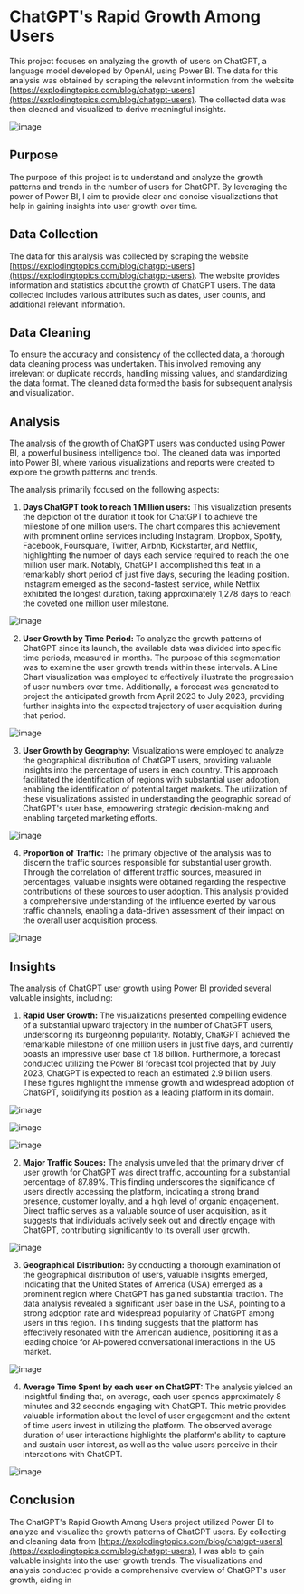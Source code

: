 # ChatGPT's Rapid Growth Among Users

This project focuses on analyzing the growth of users on ChatGPT, a language model developed by OpenAI, using Power BI. The data for this analysis was obtained by scraping the relevant information from the website [https://explodingtopics.com/blog/chatgpt-users](https://explodingtopics.com/blog/chatgpt-users). The collected data was then cleaned and visualized to derive meaningful insights.

![image](https://github.com/ymulakala27/ChatGPT-s-Rapid-Growth-Among-Users/assets/128730384/a4764259-7bac-47cf-a898-28435b5a199f)


## Purpose

The purpose of this project is to understand and analyze the growth patterns and trends in the number of users for ChatGPT. By leveraging the power of Power BI, I aim to provide clear and concise visualizations that help in gaining insights into user growth over time.

## Data Collection

The data for this analysis was collected by scraping the website [https://explodingtopics.com/blog/chatgpt-users](https://explodingtopics.com/blog/chatgpt-users). The website provides information and statistics about the growth of ChatGPT users. The data collected includes various attributes such as dates, user counts, and additional relevant information.

## Data Cleaning

To ensure the accuracy and consistency of the collected data, a thorough data cleaning process was undertaken. This involved removing any irrelevant or duplicate records, handling missing values, and standardizing the data format. The cleaned data formed the basis for subsequent analysis and visualization.

## Analysis

The analysis of the growth of ChatGPT users was conducted using Power BI, a powerful business intelligence tool. The cleaned data was imported into Power BI, where various visualizations and reports were created to explore the growth patterns and trends.

The analysis primarily focused on the following aspects:

1. **Days ChatGPT took to reach 1 Million users:** This visualization presents the depiction of the duration it took for ChatGPT to achieve the milestone of one million users. The chart compares this achievement with prominent online services including Instagram, Dropbox, Spotify, Facebook, Foursquare, Twitter, Airbnb, Kickstarter, and Netflix, highlighting the number of days each service required to reach the one million user mark. Notably, ChatGPT accomplished this feat in a remarkably short period of just five days, securing the leading position. Instagram emerged as the second-fastest service, while Netflix exhibited the longest duration, taking approximately 1,278 days to reach the coveted one million user milestone.

![image](https://github.com/ymulakala27/ChatGPT-s-Rapid-Growth-Among-Users/assets/128730384/b4b19047-d426-403a-8891-187ee03c952f)

2. **User Growth by Time Period:** To analyze the growth patterns of ChatGPT since its launch, the available data was divided into specific time periods, measured in months. The purpose of this segmentation was to examine the user growth trends within these intervals. A Line Chart visualization was employed to effectively illustrate the progression of user numbers over time. Additionally, a forecast was generated to project the anticipated growth from April 2023 to July 2023, providing further insights into the expected trajectory of user acquisition during that period.
   
![image](https://github.com/ymulakala27/ChatGPT-s-Rapid-Growth-Among-Users/assets/128730384/e9273b54-357f-4376-a4c4-c3f23f7e5787)

3. **User Growth by Geography:** Visualizations were employed to analyze the geographical distribution of ChatGPT users, providing valuable insights into the percentage of users in each country. This approach facilitated the identification of regions with substantial user adoption, enabling the identification of potential target markets. The utilization of these visualizations assisted in understanding the geographic spread of ChatGPT's user base, empowering strategic decision-making and enabling targeted marketing efforts.

![image](https://github.com/ymulakala27/ChatGPT-s-Rapid-Growth-Among-Users/assets/128730384/3fbf999b-8f30-4609-b9d0-96455746adc7)


4. **Proportion of Traffic:** The primary objective of the analysis was to discern the traffic sources responsible for substantial user growth. Through the correlation of different traffic sources, measured in percentages, valuable insights were obtained regarding the respective contributions of these sources to user adoption. This analysis provided a comprehensive understanding of the influence exerted by various traffic channels, enabling a data-driven assessment of their impact on the overall user acquisition process. 

![image](https://github.com/ymulakala27/ChatGPT-s-Rapid-Growth-Among-Users/assets/128730384/4b4f3336-890b-4dfd-9104-4ab4ae6bc3e9)

## Insights

The analysis of ChatGPT user growth using Power BI provided several valuable insights, including:

1. **Rapid User Growth:** The visualizations presented compelling evidence of a substantial upward trajectory in the number of ChatGPT users, underscoring its burgeoning popularity. Notably, ChatGPT achieved the remarkable milestone of one million users in just five days, and currently boasts an impressive user base of 1.8 billion. Furthermore, a forecast conducted utilizing the Power BI forecast tool projected that by July 2023, ChatGPT is expected to reach an estimated 2.9 billion users. These figures highlight the immense growth and widespread adoption of ChatGPT, solidifying its position as a leading platform in its domain.

![image](https://github.com/ymulakala27/ChatGPT-s-Rapid-Growth-Among-Users/assets/128730384/c6d9fbb7-d4c0-40ae-bc1c-c9de94cb08c7)

![image](https://github.com/ymulakala27/ChatGPT-s-Rapid-Growth-Among-Users/assets/128730384/d28e103c-d983-4c16-803f-f363247be95f)

![image](https://github.com/ymulakala27/ChatGPT-s-Rapid-Growth-Among-Users/assets/128730384/da4356cc-2a65-480b-992c-66e0bd568383)

2. **Major Traffic Souces:** The analysis unveiled that the primary driver of user growth for ChatGPT was direct traffic, accounting for a substantial percentage of 87.89%. This finding underscores the significance of users directly accessing the platform, indicating a strong brand presence, customer loyalty, and a high level of organic engagement. Direct traffic serves as a valuable source of user acquisition, as it suggests that individuals actively seek out and directly engage with ChatGPT, contributing significantly to its overall user growth.

![image](https://github.com/ymulakala27/ChatGPT-s-Rapid-Growth-Among-Users/assets/128730384/3100e723-2f68-427c-9528-15dc5238951b)

3. **Geographical Distribution:** By conducting a thorough examination of the geographical distribution of users, valuable insights emerged, indicating that the United States of America (USA) emerged as a prominent region where ChatGPT has gained substantial traction. The data analysis revealed a significant user base in the USA, pointing to a strong adoption rate and widespread popularity of ChatGPT among users in this region. This finding suggests that the platform has effectively resonated with the American audience, positioning it as a leading choice for AI-powered conversational interactions in the US market.

![image](https://github.com/ymulakala27/ChatGPT-s-Rapid-Growth-Among-Users/assets/128730384/42f6d7c1-5343-488e-bef4-2d3ec2159b8b)

4. **Average Time Spent by each user on ChatGPT:** The analysis yielded an insightful finding that, on average, each user spends approximately 8 minutes and 32 seconds engaging with ChatGPT. This metric provides valuable information about the level of user engagement and the extent of time users invest in utilizing the platform. The observed average duration of user interactions highlights the platform's ability to capture and sustain user interest, as well as the value users perceive in their interactions with ChatGPT.

![image](https://github.com/ymulakala27/ChatGPT-s-Rapid-Growth-Among-Users/assets/128730384/a8c18362-6a11-4710-a2a8-4c95a3d9174a)

## Conclusion

The ChatGPT's Rapid Growth Among Users project utilized Power BI to analyze and visualize the growth patterns of ChatGPT users. By collecting and cleaning data from [https://explodingtopics.com/blog/chatgpt-users](https://explodingtopics.com/blog/chatgpt-users), I was able to gain valuable insights into the user growth trends. The visualizations and analysis conducted provide a comprehensive overview of ChatGPT's user growth, aiding in
